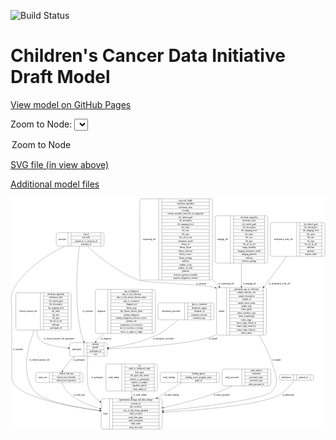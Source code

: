 <link rel='stylesheet' href="assets/style.css">
<link rel='stylesheet' href="https://unpkg.com/leaflet@1.5.1/dist/leaflet.css" integrity="sha512-xwE/Az9zrjBIphAcBb3F6JVqxf46+CDLwfLMHloNu6KEQCAWi6HcDUbeOfBIptF7tcCzusKFjFw2yuvEpDL9wQ==" crossorigin="">
<script type="text/javascript" src="https://code.jquery.com/jquery-3.2.1.min.js"></script>
<script type="text/javascript"  src="https://unpkg.com/leaflet@1.5.1/dist/leaflet.js"></script>
<script type="text/javascript" src="assets/actions.js"></script>

![Build Status](https://github.com/CBIIT/ccdi-model/actions/workflows/model-test-and-deploy.yml/badge.svg)

# Children's Cancer Data Initiative Draft Model

[View model on GitHub Pages](https://cbiit.github.io/ccdi-model/)



Zoom to Node: <select id="node_select">
  <option value="">Zoom to Node</option>
</select>
<div id="model"></div>

<p>
<a href="./model-desc/ccdi-model.svg">SVG file (in view above)</a>
<p>
<a href="./model-desc">Additional model files</a>
<div id='graph' style='display:off;'>
<svg width="2140pt" height="1574pt"
 viewBox="0.00 0.00 2140.34 1574.00" xmlns="http://www.w3.org/2000/svg" xmlns:xlink="http://www.w3.org/1999/xlink">
<g id="graph0" class="graph" transform="scale(1 1) rotate(0) translate(4 1570)">
<title>Perl</title>
<polygon fill="#ffffff" stroke="transparent" points="-4,4 -4,-1570 2136.3414,-1570 2136.3414,4 -4,4"/>
<!-- diagnosis -->
<g id="node1" class="node">
<title>diagnosis</title>
<path fill="none" stroke="#000000" d="M584.8414,-651C584.8414,-651 967.8414,-651 967.8414,-651 973.8414,-651 979.8414,-657 979.8414,-663 979.8414,-663 979.8414,-938 979.8414,-938 979.8414,-944 973.8414,-950 967.8414,-950 967.8414,-950 584.8414,-950 584.8414,-950 578.8414,-950 572.8414,-944 572.8414,-938 572.8414,-938 572.8414,-663 572.8414,-663 572.8414,-657 578.8414,-651 584.8414,-651"/>
<text text-anchor="middle" x="614.8414" y="-796.8" font-family="Times,serif" font-size="14.00" fill="#000000">diagnosis</text>
<polyline fill="none" stroke="#000000" points="656.8414,-651 656.8414,-950 "/>
<text text-anchor="middle" x="667.3414" y="-796.8" font-family="Times,serif" font-size="14.00" fill="#000000"> </text>
<polyline fill="none" stroke="#000000" points="677.8414,-651 677.8414,-950 "/>
<text text-anchor="middle" x="818.3414" y="-934.8" font-family="Times,serif" font-size="14.00" fill="#000000">age_at_diagnosis</text>
<polyline fill="none" stroke="#000000" points="677.8414,-927 958.8414,-927 "/>
<text text-anchor="middle" x="818.3414" y="-911.8" font-family="Times,serif" font-size="14.00" fill="#000000">days_to_last_followup</text>
<polyline fill="none" stroke="#000000" points="677.8414,-904 958.8414,-904 "/>
<text text-anchor="middle" x="818.3414" y="-888.8" font-family="Times,serif" font-size="14.00" fill="#000000">days_to_last_known_disease_status</text>
<polyline fill="none" stroke="#000000" points="677.8414,-881 958.8414,-881 "/>
<text text-anchor="middle" x="818.3414" y="-865.8" font-family="Times,serif" font-size="14.00" fill="#000000">days_to_recurrence</text>
<polyline fill="none" stroke="#000000" points="677.8414,-858 958.8414,-858 "/>
<text text-anchor="middle" x="818.3414" y="-842.8" font-family="Times,serif" font-size="14.00" fill="#000000">diagnosis_id</text>
<polyline fill="none" stroke="#000000" points="677.8414,-835 958.8414,-835 "/>
<text text-anchor="middle" x="818.3414" y="-819.8" font-family="Times,serif" font-size="14.00" fill="#000000">disease_type</text>
<polyline fill="none" stroke="#000000" points="677.8414,-812 958.8414,-812 "/>
<text text-anchor="middle" x="818.3414" y="-796.8" font-family="Times,serif" font-size="14.00" fill="#000000">last_known_disease_status</text>
<polyline fill="none" stroke="#000000" points="677.8414,-789 958.8414,-789 "/>
<text text-anchor="middle" x="818.3414" y="-773.8" font-family="Times,serif" font-size="14.00" fill="#000000">primary_diagnosis</text>
<polyline fill="none" stroke="#000000" points="677.8414,-766 958.8414,-766 "/>
<text text-anchor="middle" x="818.3414" y="-750.8" font-family="Times,serif" font-size="14.00" fill="#000000">primary_diagnosis_reference_source</text>
<polyline fill="none" stroke="#000000" points="677.8414,-743 958.8414,-743 "/>
<text text-anchor="middle" x="818.3414" y="-727.8" font-family="Times,serif" font-size="14.00" fill="#000000">primary_site</text>
<polyline fill="none" stroke="#000000" points="677.8414,-720 958.8414,-720 "/>
<text text-anchor="middle" x="818.3414" y="-704.8" font-family="Times,serif" font-size="14.00" fill="#000000">progression_or_recurrence</text>
<polyline fill="none" stroke="#000000" points="677.8414,-697 958.8414,-697 "/>
<text text-anchor="middle" x="818.3414" y="-681.8" font-family="Times,serif" font-size="14.00" fill="#000000">site_of_resection_or_biopsy</text>
<polyline fill="none" stroke="#000000" points="677.8414,-674 958.8414,-674 "/>
<text text-anchor="middle" x="818.3414" y="-658.8" font-family="Times,serif" font-size="14.00" fill="#000000">tissue_or_organ_of_origin</text>
<polyline fill="none" stroke="#000000" points="958.8414,-651 958.8414,-950 "/>
<text text-anchor="middle" x="969.3414" y="-796.8" font-family="Times,serif" font-size="14.00" fill="#000000"> </text>
</g>
<!-- participant -->
<g id="node12" class="node">
<title>participant</title>
<path fill="none" stroke="#000000" d="M409.8414,-495.5C409.8414,-495.5 640.8414,-495.5 640.8414,-495.5 646.8414,-495.5 652.8414,-501.5 652.8414,-507.5 652.8414,-507.5 652.8414,-575.5 652.8414,-575.5 652.8414,-581.5 646.8414,-587.5 640.8414,-587.5 640.8414,-587.5 409.8414,-587.5 409.8414,-587.5 403.8414,-587.5 397.8414,-581.5 397.8414,-575.5 397.8414,-575.5 397.8414,-507.5 397.8414,-507.5 397.8414,-501.5 403.8414,-495.5 409.8414,-495.5"/>
<text text-anchor="middle" x="445.8414" y="-537.8" font-family="Times,serif" font-size="14.00" fill="#000000">participant</text>
<polyline fill="none" stroke="#000000" points="493.8414,-495.5 493.8414,-587.5 "/>
<text text-anchor="middle" x="504.3414" y="-537.8" font-family="Times,serif" font-size="14.00" fill="#000000"> </text>
<polyline fill="none" stroke="#000000" points="514.8414,-495.5 514.8414,-587.5 "/>
<text text-anchor="middle" x="573.3414" y="-572.3" font-family="Times,serif" font-size="14.00" fill="#000000">ethnicity</text>
<polyline fill="none" stroke="#000000" points="514.8414,-564.5 631.8414,-564.5 "/>
<text text-anchor="middle" x="573.3414" y="-549.3" font-family="Times,serif" font-size="14.00" fill="#000000">gender</text>
<polyline fill="none" stroke="#000000" points="514.8414,-541.5 631.8414,-541.5 "/>
<text text-anchor="middle" x="573.3414" y="-526.3" font-family="Times,serif" font-size="14.00" fill="#000000">participant_id</text>
<polyline fill="none" stroke="#000000" points="514.8414,-518.5 631.8414,-518.5 "/>
<text text-anchor="middle" x="573.3414" y="-503.3" font-family="Times,serif" font-size="14.00" fill="#000000">race</text>
<polyline fill="none" stroke="#000000" points="631.8414,-495.5 631.8414,-587.5 "/>
<text text-anchor="middle" x="642.3414" y="-537.8" font-family="Times,serif" font-size="14.00" fill="#000000"> </text>
</g>
<!-- diagnosis&#45;&gt;participant -->
<g id="edge9" class="edge">
<title>diagnosis&#45;&gt;participant</title>
<path fill="none" stroke="#000000" d="M631.4242,-650.9639C612.1012,-631.025 593.4075,-611.7356 577.2357,-595.0484"/>
<polygon fill="#000000" stroke="#000000" points="579.4624,-592.3167 569.9897,-587.5714 574.4356,-597.1883 579.4624,-592.3167"/>
<text text-anchor="middle" x="644.8414" y="-609.8" font-family="Times,serif" font-size="14.00" fill="#000000">of_diagnosis</text>
</g>
<!-- therapeutic_procedure -->
<g id="node2" class="node">
<title>therapeutic_procedure</title>
<path fill="none" stroke="#000000" d="M1009.8414,-743C1009.8414,-743 1366.8414,-743 1366.8414,-743 1372.8414,-743 1378.8414,-749 1378.8414,-755 1378.8414,-755 1378.8414,-846 1378.8414,-846 1378.8414,-852 1372.8414,-858 1366.8414,-858 1366.8414,-858 1009.8414,-858 1009.8414,-858 1003.8414,-858 997.8414,-852 997.8414,-846 997.8414,-846 997.8414,-755 997.8414,-755 997.8414,-749 1003.8414,-743 1009.8414,-743"/>
<text text-anchor="middle" x="1088.3414" y="-796.8" font-family="Times,serif" font-size="14.00" fill="#000000">therapeutic_procedure</text>
<polyline fill="none" stroke="#000000" points="1178.8414,-743 1178.8414,-858 "/>
<text text-anchor="middle" x="1189.3414" y="-796.8" font-family="Times,serif" font-size="14.00" fill="#000000"> </text>
<polyline fill="none" stroke="#000000" points="1199.8414,-743 1199.8414,-858 "/>
<text text-anchor="middle" x="1278.8414" y="-842.8" font-family="Times,serif" font-size="14.00" fill="#000000">days_to_treatment</text>
<polyline fill="none" stroke="#000000" points="1199.8414,-835 1357.8414,-835 "/>
<text text-anchor="middle" x="1278.8414" y="-819.8" font-family="Times,serif" font-size="14.00" fill="#000000">therapeutic_agents</text>
<polyline fill="none" stroke="#000000" points="1199.8414,-812 1357.8414,-812 "/>
<text text-anchor="middle" x="1278.8414" y="-796.8" font-family="Times,serif" font-size="14.00" fill="#000000">treatment_id</text>
<polyline fill="none" stroke="#000000" points="1199.8414,-789 1357.8414,-789 "/>
<text text-anchor="middle" x="1278.8414" y="-773.8" font-family="Times,serif" font-size="14.00" fill="#000000">treatment_outcome</text>
<polyline fill="none" stroke="#000000" points="1199.8414,-766 1357.8414,-766 "/>
<text text-anchor="middle" x="1278.8414" y="-750.8" font-family="Times,serif" font-size="14.00" fill="#000000">treatment_type</text>
<polyline fill="none" stroke="#000000" points="1357.8414,-743 1357.8414,-858 "/>
<text text-anchor="middle" x="1368.3414" y="-796.8" font-family="Times,serif" font-size="14.00" fill="#000000"> </text>
</g>
<!-- therapeutic_procedure&#45;&gt;participant -->
<g id="edge13" class="edge">
<title>therapeutic_procedure&#45;&gt;participant</title>
<path fill="none" stroke="#000000" d="M1132.5089,-742.8892C1095.1718,-707.6817 1043.1718,-664.6344 989.3414,-639 886.0706,-589.8218 758.2007,-565.3048 662.8637,-553.1663"/>
<polygon fill="#000000" stroke="#000000" points="663.2222,-549.684 652.8668,-551.9236 662.3586,-556.6306 663.2222,-549.684"/>
<text text-anchor="middle" x="1035.3414" y="-609.8" font-family="Times,serif" font-size="14.00" fill="#000000">of_therapeutic_procedure</text>
</g>
<!-- study_arm -->
<g id="node3" class="node">
<title>study_arm</title>
<path fill="none" stroke="#000000" d="M179.8414,-317C179.8414,-317 476.8414,-317 476.8414,-317 482.8414,-317 488.8414,-323 488.8414,-329 488.8414,-329 488.8414,-374 488.8414,-374 488.8414,-380 482.8414,-386 476.8414,-386 476.8414,-386 179.8414,-386 179.8414,-386 173.8414,-386 167.8414,-380 167.8414,-374 167.8414,-374 167.8414,-329 167.8414,-329 167.8414,-323 173.8414,-317 179.8414,-317"/>
<text text-anchor="middle" x="213.8414" y="-347.8" font-family="Times,serif" font-size="14.00" fill="#000000">study_arm</text>
<polyline fill="none" stroke="#000000" points="259.8414,-317 259.8414,-386 "/>
<text text-anchor="middle" x="270.3414" y="-347.8" font-family="Times,serif" font-size="14.00" fill="#000000"> </text>
<polyline fill="none" stroke="#000000" points="280.8414,-317 280.8414,-386 "/>
<text text-anchor="middle" x="374.3414" y="-370.8" font-family="Times,serif" font-size="14.00" fill="#000000">clinical_trial_arm</text>
<polyline fill="none" stroke="#000000" points="280.8414,-363 467.8414,-363 "/>
<text text-anchor="middle" x="374.3414" y="-347.8" font-family="Times,serif" font-size="14.00" fill="#000000">clinical_trial_identifier</text>
<polyline fill="none" stroke="#000000" points="280.8414,-340 467.8414,-340 "/>
<text text-anchor="middle" x="374.3414" y="-324.8" font-family="Times,serif" font-size="14.00" fill="#000000">clinical_trial_repository</text>
<polyline fill="none" stroke="#000000" points="467.8414,-317 467.8414,-386 "/>
<text text-anchor="middle" x="478.3414" y="-347.8" font-family="Times,serif" font-size="14.00" fill="#000000"> </text>
</g>
<!-- study -->
<g id="node8" class="node">
<title>study</title>
<path fill="none" stroke="#000000" d="M624.3414,-.5C624.3414,-.5 1014.3414,-.5 1014.3414,-.5 1020.3414,-.5 1026.3414,-6.5 1026.3414,-12.5 1026.3414,-12.5 1026.3414,-195.5 1026.3414,-195.5 1026.3414,-201.5 1020.3414,-207.5 1014.3414,-207.5 1014.3414,-207.5 624.3414,-207.5 624.3414,-207.5 618.3414,-207.5 612.3414,-201.5 612.3414,-195.5 612.3414,-195.5 612.3414,-12.5 612.3414,-12.5 612.3414,-6.5 618.3414,-.5 624.3414,-.5"/>
<text text-anchor="middle" x="640.3414" y="-100.3" font-family="Times,serif" font-size="14.00" fill="#000000">study</text>
<polyline fill="none" stroke="#000000" points="668.3414,-.5 668.3414,-207.5 "/>
<text text-anchor="middle" x="678.8414" y="-100.3" font-family="Times,serif" font-size="14.00" fill="#000000"> </text>
<polyline fill="none" stroke="#000000" points="689.3414,-.5 689.3414,-207.5 "/>
<text text-anchor="middle" x="847.3414" y="-192.3" font-family="Times,serif" font-size="14.00" fill="#000000">experimental_strategy_and_data_subtype</text>
<polyline fill="none" stroke="#000000" points="689.3414,-184.5 1005.3414,-184.5 "/>
<text text-anchor="middle" x="847.3414" y="-169.3" font-family="Times,serif" font-size="14.00" fill="#000000">external_url</text>
<polyline fill="none" stroke="#000000" points="689.3414,-161.5 1005.3414,-161.5 "/>
<text text-anchor="middle" x="847.3414" y="-146.3" font-family="Times,serif" font-size="14.00" fill="#000000">phs_accession</text>
<polyline fill="none" stroke="#000000" points="689.3414,-138.5 1005.3414,-138.5 "/>
<text text-anchor="middle" x="847.3414" y="-123.3" font-family="Times,serif" font-size="14.00" fill="#000000">size_of_data_being_uploaded</text>
<polyline fill="none" stroke="#000000" points="689.3414,-115.5 1005.3414,-115.5 "/>
<text text-anchor="middle" x="847.3414" y="-100.3" font-family="Times,serif" font-size="14.00" fill="#000000">study_acronym</text>
<polyline fill="none" stroke="#000000" points="689.3414,-92.5 1005.3414,-92.5 "/>
<text text-anchor="middle" x="847.3414" y="-77.3" font-family="Times,serif" font-size="14.00" fill="#000000">study_data_types</text>
<polyline fill="none" stroke="#000000" points="689.3414,-69.5 1005.3414,-69.5 "/>
<text text-anchor="middle" x="847.3414" y="-54.3" font-family="Times,serif" font-size="14.00" fill="#000000">study_description</text>
<polyline fill="none" stroke="#000000" points="689.3414,-46.5 1005.3414,-46.5 "/>
<text text-anchor="middle" x="847.3414" y="-31.3" font-family="Times,serif" font-size="14.00" fill="#000000">study_name</text>
<polyline fill="none" stroke="#000000" points="689.3414,-23.5 1005.3414,-23.5 "/>
<text text-anchor="middle" x="847.3414" y="-8.3" font-family="Times,serif" font-size="14.00" fill="#000000">study_short_title</text>
<polyline fill="none" stroke="#000000" points="1005.3414,-.5 1005.3414,-207.5 "/>
<text text-anchor="middle" x="1015.8414" y="-100.3" font-family="Times,serif" font-size="14.00" fill="#000000"> </text>
</g>
<!-- study_arm&#45;&gt;study -->
<g id="edge8" class="edge">
<title>study_arm&#45;&gt;study</title>
<path fill="none" stroke="#000000" d="M343.9143,-316.7956C358.3297,-288.4515 382.3583,-249.3836 414.3414,-226 469.3167,-185.8062 537.6109,-158.7233 602.3594,-140.5268"/>
<polygon fill="#000000" stroke="#000000" points="603.586,-143.8196 612.3006,-137.7942 601.7306,-137.0699 603.586,-143.8196"/>
<text text-anchor="middle" x="462.8414" y="-229.8" font-family="Times,serif" font-size="14.00" fill="#000000">of_study_arm</text>
</g>
<!-- sample -->
<g id="node4" class="node">
<title>sample</title>
<path fill="none" stroke="#000000" d="M1408.3414,-639.5C1408.3414,-639.5 1722.3414,-639.5 1722.3414,-639.5 1728.3414,-639.5 1734.3414,-645.5 1734.3414,-651.5 1734.3414,-651.5 1734.3414,-949.5 1734.3414,-949.5 1734.3414,-955.5 1728.3414,-961.5 1722.3414,-961.5 1722.3414,-961.5 1408.3414,-961.5 1408.3414,-961.5 1402.3414,-961.5 1396.3414,-955.5 1396.3414,-949.5 1396.3414,-949.5 1396.3414,-651.5 1396.3414,-651.5 1396.3414,-645.5 1402.3414,-639.5 1408.3414,-639.5"/>
<text text-anchor="middle" x="1430.3414" y="-796.8" font-family="Times,serif" font-size="14.00" fill="#000000">sample</text>
<polyline fill="none" stroke="#000000" points="1464.3414,-639.5 1464.3414,-961.5 "/>
<text text-anchor="middle" x="1474.8414" y="-796.8" font-family="Times,serif" font-size="14.00" fill="#000000"> </text>
<polyline fill="none" stroke="#000000" points="1485.3414,-639.5 1485.3414,-961.5 "/>
<text text-anchor="middle" x="1599.3414" y="-946.3" font-family="Times,serif" font-size="14.00" fill="#000000">participant_age_at_collection</text>
<polyline fill="none" stroke="#000000" points="1485.3414,-938.5 1713.3414,-938.5 "/>
<text text-anchor="middle" x="1599.3414" y="-923.3" font-family="Times,serif" font-size="14.00" fill="#000000">sample_anatomic_site</text>
<polyline fill="none" stroke="#000000" points="1485.3414,-915.5 1713.3414,-915.5 "/>
<text text-anchor="middle" x="1599.3414" y="-900.3" font-family="Times,serif" font-size="14.00" fill="#000000">sample_description</text>
<polyline fill="none" stroke="#000000" points="1485.3414,-892.5 1713.3414,-892.5 "/>
<text text-anchor="middle" x="1599.3414" y="-877.3" font-family="Times,serif" font-size="14.00" fill="#000000">sample_id</text>
<polyline fill="none" stroke="#000000" points="1485.3414,-869.5 1713.3414,-869.5 "/>
<text text-anchor="middle" x="1599.3414" y="-854.3" font-family="Times,serif" font-size="14.00" fill="#000000">sample_tumor_status</text>
<polyline fill="none" stroke="#000000" points="1485.3414,-846.5 1713.3414,-846.5 "/>
<text text-anchor="middle" x="1599.3414" y="-831.3" font-family="Times,serif" font-size="14.00" fill="#000000">sample_type</text>
<polyline fill="none" stroke="#000000" points="1485.3414,-823.5 1713.3414,-823.5 "/>
<text text-anchor="middle" x="1599.3414" y="-808.3" font-family="Times,serif" font-size="14.00" fill="#000000">tumor_grade</text>
<polyline fill="none" stroke="#000000" points="1485.3414,-800.5 1713.3414,-800.5 "/>
<text text-anchor="middle" x="1599.3414" y="-785.3" font-family="Times,serif" font-size="14.00" fill="#000000">tumor_incidence_type</text>
<polyline fill="none" stroke="#000000" points="1485.3414,-777.5 1713.3414,-777.5 "/>
<text text-anchor="middle" x="1599.3414" y="-762.3" font-family="Times,serif" font-size="14.00" fill="#000000">tumor_morphology</text>
<polyline fill="none" stroke="#000000" points="1485.3414,-754.5 1713.3414,-754.5 "/>
<text text-anchor="middle" x="1599.3414" y="-739.3" font-family="Times,serif" font-size="14.00" fill="#000000">tumor_stage</text>
<polyline fill="none" stroke="#000000" points="1485.3414,-731.5 1713.3414,-731.5 "/>
<text text-anchor="middle" x="1599.3414" y="-716.3" font-family="Times,serif" font-size="14.00" fill="#000000">tumor_stage_clinical_m</text>
<polyline fill="none" stroke="#000000" points="1485.3414,-708.5 1713.3414,-708.5 "/>
<text text-anchor="middle" x="1599.3414" y="-693.3" font-family="Times,serif" font-size="14.00" fill="#000000">tumor_stage_clinical_n</text>
<polyline fill="none" stroke="#000000" points="1485.3414,-685.5 1713.3414,-685.5 "/>
<text text-anchor="middle" x="1599.3414" y="-670.3" font-family="Times,serif" font-size="14.00" fill="#000000">tumor_stage_clinical_t</text>
<polyline fill="none" stroke="#000000" points="1485.3414,-662.5 1713.3414,-662.5 "/>
<text text-anchor="middle" x="1599.3414" y="-647.3" font-family="Times,serif" font-size="14.00" fill="#000000">tumor_status</text>
<polyline fill="none" stroke="#000000" points="1713.3414,-639.5 1713.3414,-961.5 "/>
<text text-anchor="middle" x="1723.8414" y="-796.8" font-family="Times,serif" font-size="14.00" fill="#000000"> </text>
</g>
<!-- sample&#45;&gt;study -->
<g id="edge18" class="edge">
<title>sample&#45;&gt;study</title>
<path fill="none" stroke="#000000" d="M1684.3007,-639.1621C1720.6152,-580.6946 1755.8241,-512.199 1774.3414,-444 1795.8861,-364.6507 1827.6209,-321.6242 1774.3414,-259 1727.0419,-203.4047 1303.6653,-151.8452 1036.7419,-124.4734"/>
<polygon fill="#000000" stroke="#000000" points="1036.8279,-120.9641 1026.5239,-123.4296 1036.1164,-127.9278 1036.8279,-120.9641"/>
<text text-anchor="middle" x="1803.8414" y="-465.8" font-family="Times,serif" font-size="14.00" fill="#000000">of_sample</text>
</g>
<!-- sample&#45;&gt;participant -->
<g id="edge17" class="edge">
<title>sample&#45;&gt;participant</title>
<path fill="none" stroke="#000000" d="M1396.2297,-642.8303C1393.6133,-641.5023 1390.9834,-640.2242 1388.3414,-639 1262.7412,-580.8002 873.3391,-555.9292 663.1787,-546.5177"/>
<polygon fill="#000000" stroke="#000000" points="663.1443,-543.0129 652.9994,-546.0677 662.835,-550.006 663.1443,-543.0129"/>
<text text-anchor="middle" x="1372.8414" y="-609.8" font-family="Times,serif" font-size="14.00" fill="#000000">of_sample</text>
</g>
<!-- methylation_array_file -->
<g id="node5" class="node">
<title>methylation_array_file</title>
<path fill="none" stroke="#000000" d="M1774.3414,-1174.5C1774.3414,-1174.5 2120.3414,-1174.5 2120.3414,-1174.5 2126.3414,-1174.5 2132.3414,-1180.5 2132.3414,-1186.5 2132.3414,-1186.5 2132.3414,-1392.5 2132.3414,-1392.5 2132.3414,-1398.5 2126.3414,-1404.5 2120.3414,-1404.5 2120.3414,-1404.5 1774.3414,-1404.5 1774.3414,-1404.5 1768.3414,-1404.5 1762.3414,-1398.5 1762.3414,-1392.5 1762.3414,-1392.5 1762.3414,-1186.5 1762.3414,-1186.5 1762.3414,-1180.5 1768.3414,-1174.5 1774.3414,-1174.5"/>
<text text-anchor="middle" x="1851.3414" y="-1285.8" font-family="Times,serif" font-size="14.00" fill="#000000">methylation_array_file</text>
<polyline fill="none" stroke="#000000" points="1940.3414,-1174.5 1940.3414,-1404.5 "/>
<text text-anchor="middle" x="1950.8414" y="-1285.8" font-family="Times,serif" font-size="14.00" fill="#000000"> </text>
<polyline fill="none" stroke="#000000" points="1961.3414,-1174.5 1961.3414,-1404.5 "/>
<text text-anchor="middle" x="2036.3414" y="-1389.3" font-family="Times,serif" font-size="14.00" fill="#000000">dcf_indexd_guid</text>
<polyline fill="none" stroke="#000000" points="1961.3414,-1381.5 2111.3414,-1381.5 "/>
<text text-anchor="middle" x="2036.3414" y="-1366.3" font-family="Times,serif" font-size="14.00" fill="#000000">file_description</text>
<polyline fill="none" stroke="#000000" points="1961.3414,-1358.5 2111.3414,-1358.5 "/>
<text text-anchor="middle" x="2036.3414" y="-1343.3" font-family="Times,serif" font-size="14.00" fill="#000000">file_mapping_level</text>
<polyline fill="none" stroke="#000000" points="1961.3414,-1335.5 2111.3414,-1335.5 "/>
<text text-anchor="middle" x="2036.3414" y="-1320.3" font-family="Times,serif" font-size="14.00" fill="#000000">file_name</text>
<polyline fill="none" stroke="#000000" points="1961.3414,-1312.5 2111.3414,-1312.5 "/>
<text text-anchor="middle" x="2036.3414" y="-1297.3" font-family="Times,serif" font-size="14.00" fill="#000000">file_size</text>
<polyline fill="none" stroke="#000000" points="1961.3414,-1289.5 2111.3414,-1289.5 "/>
<text text-anchor="middle" x="2036.3414" y="-1274.3" font-family="Times,serif" font-size="14.00" fill="#000000">file_type</text>
<polyline fill="none" stroke="#000000" points="1961.3414,-1266.5 2111.3414,-1266.5 "/>
<text text-anchor="middle" x="2036.3414" y="-1251.3" font-family="Times,serif" font-size="14.00" fill="#000000">file_url_in_cds</text>
<polyline fill="none" stroke="#000000" points="1961.3414,-1243.5 2111.3414,-1243.5 "/>
<text text-anchor="middle" x="2036.3414" y="-1228.3" font-family="Times,serif" font-size="14.00" fill="#000000">md5sum</text>
<polyline fill="none" stroke="#000000" points="1961.3414,-1220.5 2111.3414,-1220.5 "/>
<text text-anchor="middle" x="2036.3414" y="-1205.3" font-family="Times,serif" font-size="14.00" fill="#000000">platform</text>
<polyline fill="none" stroke="#000000" points="1961.3414,-1197.5 2111.3414,-1197.5 "/>
<text text-anchor="middle" x="2036.3414" y="-1182.3" font-family="Times,serif" font-size="14.00" fill="#000000">reporter_label</text>
<polyline fill="none" stroke="#000000" points="2111.3414,-1174.5 2111.3414,-1404.5 "/>
<text text-anchor="middle" x="2121.8414" y="-1285.8" font-family="Times,serif" font-size="14.00" fill="#000000"> </text>
</g>
<!-- methylation_array_file&#45;&gt;sample -->
<g id="edge16" class="edge">
<title>methylation_array_file&#45;&gt;sample</title>
<path fill="none" stroke="#000000" d="M1870.8673,-1174.4034C1836.2445,-1123.9271 1794.0261,-1064.5584 1753.3414,-1013 1742.0776,-998.7258 1730.1532,-984.1498 1717.993,-969.6558"/>
<polygon fill="#000000" stroke="#000000" points="1720.3365,-967.0054 1711.2157,-961.6144 1714.984,-971.5165 1720.3365,-967.0054"/>
<text text-anchor="middle" x="1824.8414" y="-983.8" font-family="Times,serif" font-size="14.00" fill="#000000">of_methylation_array_file</text>
</g>
<!-- imaging_file -->
<g id="node6" class="node">
<title>imaging_file</title>
<path fill="none" stroke="#000000" d="M1398.3414,-1128.5C1398.3414,-1128.5 1732.3414,-1128.5 1732.3414,-1128.5 1738.3414,-1128.5 1744.3414,-1134.5 1744.3414,-1140.5 1744.3414,-1140.5 1744.3414,-1438.5 1744.3414,-1438.5 1744.3414,-1444.5 1738.3414,-1450.5 1732.3414,-1450.5 1732.3414,-1450.5 1398.3414,-1450.5 1398.3414,-1450.5 1392.3414,-1450.5 1386.3414,-1444.5 1386.3414,-1438.5 1386.3414,-1438.5 1386.3414,-1140.5 1386.3414,-1140.5 1386.3414,-1134.5 1392.3414,-1128.5 1398.3414,-1128.5"/>
<text text-anchor="middle" x="1438.3414" y="-1285.8" font-family="Times,serif" font-size="14.00" fill="#000000">imaging_file</text>
<polyline fill="none" stroke="#000000" points="1490.3414,-1128.5 1490.3414,-1450.5 "/>
<text text-anchor="middle" x="1500.8414" y="-1285.8" font-family="Times,serif" font-size="14.00" fill="#000000"> </text>
<polyline fill="none" stroke="#000000" points="1511.3414,-1128.5 1511.3414,-1450.5 "/>
<text text-anchor="middle" x="1617.3414" y="-1435.3" font-family="Times,serif" font-size="14.00" fill="#000000">checksum_algorithm</text>
<polyline fill="none" stroke="#000000" points="1511.3414,-1427.5 1723.3414,-1427.5 "/>
<text text-anchor="middle" x="1617.3414" y="-1412.3" font-family="Times,serif" font-size="14.00" fill="#000000">checksum_value</text>
<polyline fill="none" stroke="#000000" points="1511.3414,-1404.5 1723.3414,-1404.5 "/>
<text text-anchor="middle" x="1617.3414" y="-1389.3" font-family="Times,serif" font-size="14.00" fill="#000000">dcf_indexd_guid</text>
<polyline fill="none" stroke="#000000" points="1511.3414,-1381.5 1723.3414,-1381.5 "/>
<text text-anchor="middle" x="1617.3414" y="-1366.3" font-family="Times,serif" font-size="14.00" fill="#000000">file_description</text>
<polyline fill="none" stroke="#000000" points="1511.3414,-1358.5 1723.3414,-1358.5 "/>
<text text-anchor="middle" x="1617.3414" y="-1343.3" font-family="Times,serif" font-size="14.00" fill="#000000">file_mapping_level</text>
<polyline fill="none" stroke="#000000" points="1511.3414,-1335.5 1723.3414,-1335.5 "/>
<text text-anchor="middle" x="1617.3414" y="-1320.3" font-family="Times,serif" font-size="14.00" fill="#000000">file_name</text>
<polyline fill="none" stroke="#000000" points="1511.3414,-1312.5 1723.3414,-1312.5 "/>
<text text-anchor="middle" x="1617.3414" y="-1297.3" font-family="Times,serif" font-size="14.00" fill="#000000">file_size</text>
<polyline fill="none" stroke="#000000" points="1511.3414,-1289.5 1723.3414,-1289.5 "/>
<text text-anchor="middle" x="1617.3414" y="-1274.3" font-family="Times,serif" font-size="14.00" fill="#000000">file_type</text>
<polyline fill="none" stroke="#000000" points="1511.3414,-1266.5 1723.3414,-1266.5 "/>
<text text-anchor="middle" x="1617.3414" y="-1251.3" font-family="Times,serif" font-size="14.00" fill="#000000">file_url_in_cds</text>
<polyline fill="none" stroke="#000000" points="1511.3414,-1243.5 1723.3414,-1243.5 "/>
<text text-anchor="middle" x="1617.3414" y="-1228.3" font-family="Times,serif" font-size="14.00" fill="#000000">image_modality</text>
<polyline fill="none" stroke="#000000" points="1511.3414,-1220.5 1723.3414,-1220.5 "/>
<text text-anchor="middle" x="1617.3414" y="-1205.3" font-family="Times,serif" font-size="14.00" fill="#000000">imaging_instrument_model</text>
<polyline fill="none" stroke="#000000" points="1511.3414,-1197.5 1723.3414,-1197.5 "/>
<text text-anchor="middle" x="1617.3414" y="-1182.3" font-family="Times,serif" font-size="14.00" fill="#000000">imaging_platform</text>
<polyline fill="none" stroke="#000000" points="1511.3414,-1174.5 1723.3414,-1174.5 "/>
<text text-anchor="middle" x="1617.3414" y="-1159.3" font-family="Times,serif" font-size="14.00" fill="#000000">md5sum</text>
<polyline fill="none" stroke="#000000" points="1511.3414,-1151.5 1723.3414,-1151.5 "/>
<text text-anchor="middle" x="1617.3414" y="-1136.3" font-family="Times,serif" font-size="14.00" fill="#000000">software_package</text>
<polyline fill="none" stroke="#000000" points="1723.3414,-1128.5 1723.3414,-1450.5 "/>
<text text-anchor="middle" x="1733.8414" y="-1285.8" font-family="Times,serif" font-size="14.00" fill="#000000"> </text>
</g>
<!-- imaging_file&#45;&gt;sample -->
<g id="edge1" class="edge">
<title>imaging_file&#45;&gt;sample</title>
<path fill="none" stroke="#000000" d="M1565.3414,-1128.3669C1565.3414,-1078.1459 1565.3414,-1022.594 1565.3414,-971.7088"/>
<polygon fill="#000000" stroke="#000000" points="1568.8415,-971.5969 1565.3414,-961.597 1561.8415,-971.597 1568.8415,-971.5969"/>
<text text-anchor="middle" x="1619.8414" y="-983.8" font-family="Times,serif" font-size="14.00" fill="#000000">of_imaging_file</text>
</g>
<!-- study_admin -->
<g id="node7" class="node">
<title>study_admin</title>
<path fill="none" stroke="#000000" d="M656.3414,-259.5C656.3414,-259.5 982.3414,-259.5 982.3414,-259.5 988.3414,-259.5 994.3414,-265.5 994.3414,-271.5 994.3414,-271.5 994.3414,-431.5 994.3414,-431.5 994.3414,-437.5 988.3414,-443.5 982.3414,-443.5 982.3414,-443.5 656.3414,-443.5 656.3414,-443.5 650.3414,-443.5 644.3414,-437.5 644.3414,-431.5 644.3414,-431.5 644.3414,-271.5 644.3414,-271.5 644.3414,-265.5 650.3414,-259.5 656.3414,-259.5"/>
<text text-anchor="middle" x="698.3414" y="-347.8" font-family="Times,serif" font-size="14.00" fill="#000000">study_admin</text>
<polyline fill="none" stroke="#000000" points="752.3414,-259.5 752.3414,-443.5 "/>
<text text-anchor="middle" x="762.8414" y="-347.8" font-family="Times,serif" font-size="14.00" fill="#000000"> </text>
<polyline fill="none" stroke="#000000" points="773.3414,-259.5 773.3414,-443.5 "/>
<text text-anchor="middle" x="873.3414" y="-428.3" font-family="Times,serif" font-size="14.00" fill="#000000">acl</text>
<polyline fill="none" stroke="#000000" points="773.3414,-420.5 973.3414,-420.5 "/>
<text text-anchor="middle" x="873.3414" y="-405.3" font-family="Times,serif" font-size="14.00" fill="#000000">adult_or_childhood_study</text>
<polyline fill="none" stroke="#000000" points="773.3414,-397.5 973.3414,-397.5 "/>
<text text-anchor="middle" x="873.3414" y="-382.3" font-family="Times,serif" font-size="14.00" fill="#000000">data_types</text>
<polyline fill="none" stroke="#000000" points="773.3414,-374.5 973.3414,-374.5 "/>
<text text-anchor="middle" x="873.3414" y="-359.3" font-family="Times,serif" font-size="14.00" fill="#000000">file_types_and_format</text>
<polyline fill="none" stroke="#000000" points="773.3414,-351.5 973.3414,-351.5 "/>
<text text-anchor="middle" x="873.3414" y="-336.3" font-family="Times,serif" font-size="14.00" fill="#000000">number_of_participants</text>
<polyline fill="none" stroke="#000000" points="773.3414,-328.5 973.3414,-328.5 "/>
<text text-anchor="middle" x="873.3414" y="-313.3" font-family="Times,serif" font-size="14.00" fill="#000000">number_of_samples</text>
<polyline fill="none" stroke="#000000" points="773.3414,-305.5 973.3414,-305.5 "/>
<text text-anchor="middle" x="873.3414" y="-290.3" font-family="Times,serif" font-size="14.00" fill="#000000">organism_species</text>
<polyline fill="none" stroke="#000000" points="773.3414,-282.5 973.3414,-282.5 "/>
<text text-anchor="middle" x="873.3414" y="-267.3" font-family="Times,serif" font-size="14.00" fill="#000000">study_admin_id</text>
<polyline fill="none" stroke="#000000" points="973.3414,-259.5 973.3414,-443.5 "/>
<text text-anchor="middle" x="983.8414" y="-347.8" font-family="Times,serif" font-size="14.00" fill="#000000"> </text>
</g>
<!-- study_admin&#45;&gt;study -->
<g id="edge14" class="edge">
<title>study_admin&#45;&gt;study</title>
<path fill="none" stroke="#000000" d="M819.3414,-259.3401C819.3414,-245.8477 819.3414,-231.8183 819.3414,-217.9539"/>
<polygon fill="#000000" stroke="#000000" points="822.8415,-217.8977 819.3414,-207.8977 815.8415,-217.8977 822.8415,-217.8977"/>
<text text-anchor="middle" x="875.8414" y="-229.8" font-family="Times,serif" font-size="14.00" fill="#000000">of_study_admin</text>
</g>
<!-- study_funding -->
<g id="node9" class="node">
<title>study_funding</title>
<path fill="none" stroke="#000000" d="M1024.8414,-317C1024.8414,-317 1403.8414,-317 1403.8414,-317 1409.8414,-317 1415.8414,-323 1415.8414,-329 1415.8414,-329 1415.8414,-374 1415.8414,-374 1415.8414,-380 1409.8414,-386 1403.8414,-386 1403.8414,-386 1024.8414,-386 1024.8414,-386 1018.8414,-386 1012.8414,-380 1012.8414,-374 1012.8414,-374 1012.8414,-329 1012.8414,-329 1012.8414,-323 1018.8414,-317 1024.8414,-317"/>
<text text-anchor="middle" x="1072.3414" y="-347.8" font-family="Times,serif" font-size="14.00" fill="#000000">study_funding</text>
<polyline fill="none" stroke="#000000" points="1131.8414,-317 1131.8414,-386 "/>
<text text-anchor="middle" x="1142.3414" y="-347.8" font-family="Times,serif" font-size="14.00" fill="#000000"> </text>
<polyline fill="none" stroke="#000000" points="1152.8414,-317 1152.8414,-386 "/>
<text text-anchor="middle" x="1273.8414" y="-370.8" font-family="Times,serif" font-size="14.00" fill="#000000">funding_agency</text>
<polyline fill="none" stroke="#000000" points="1152.8414,-363 1394.8414,-363 "/>
<text text-anchor="middle" x="1273.8414" y="-347.8" font-family="Times,serif" font-size="14.00" fill="#000000">funding_source_program_name</text>
<polyline fill="none" stroke="#000000" points="1152.8414,-340 1394.8414,-340 "/>
<text text-anchor="middle" x="1273.8414" y="-324.8" font-family="Times,serif" font-size="14.00" fill="#000000">grant_id</text>
<polyline fill="none" stroke="#000000" points="1394.8414,-317 1394.8414,-386 "/>
<text text-anchor="middle" x="1405.3414" y="-347.8" font-family="Times,serif" font-size="14.00" fill="#000000"> </text>
</g>
<!-- study_funding&#45;&gt;study -->
<g id="edge4" class="edge">
<title>study_funding&#45;&gt;study</title>
<path fill="none" stroke="#000000" d="M1159.0024,-316.8256C1115.7962,-289.7534 1053.2804,-250.582 993.6289,-213.2055"/>
<polygon fill="#000000" stroke="#000000" points="995.1837,-210.0494 984.8513,-207.7056 991.4669,-215.9812 995.1837,-210.0494"/>
<text text-anchor="middle" x="1090.3414" y="-229.8" font-family="Times,serif" font-size="14.00" fill="#000000">of_study_funding</text>
</g>
<!-- study_personnel -->
<g id="node10" class="node">
<title>study_personnel</title>
<path fill="none" stroke="#000000" d="M1445.8414,-294C1445.8414,-294 1752.8414,-294 1752.8414,-294 1758.8414,-294 1764.8414,-300 1764.8414,-306 1764.8414,-306 1764.8414,-397 1764.8414,-397 1764.8414,-403 1758.8414,-409 1752.8414,-409 1752.8414,-409 1445.8414,-409 1445.8414,-409 1439.8414,-409 1433.8414,-403 1433.8414,-397 1433.8414,-397 1433.8414,-306 1433.8414,-306 1433.8414,-300 1439.8414,-294 1445.8414,-294"/>
<text text-anchor="middle" x="1500.8414" y="-347.8" font-family="Times,serif" font-size="14.00" fill="#000000">study_personnel</text>
<polyline fill="none" stroke="#000000" points="1567.8414,-294 1567.8414,-409 "/>
<text text-anchor="middle" x="1578.3414" y="-347.8" font-family="Times,serif" font-size="14.00" fill="#000000"> </text>
<polyline fill="none" stroke="#000000" points="1588.8414,-294 1588.8414,-409 "/>
<text text-anchor="middle" x="1666.3414" y="-393.8" font-family="Times,serif" font-size="14.00" fill="#000000">email_address</text>
<polyline fill="none" stroke="#000000" points="1588.8414,-386 1743.8414,-386 "/>
<text text-anchor="middle" x="1666.3414" y="-370.8" font-family="Times,serif" font-size="14.00" fill="#000000">institution</text>
<polyline fill="none" stroke="#000000" points="1588.8414,-363 1743.8414,-363 "/>
<text text-anchor="middle" x="1666.3414" y="-347.8" font-family="Times,serif" font-size="14.00" fill="#000000">personnel_name</text>
<polyline fill="none" stroke="#000000" points="1588.8414,-340 1743.8414,-340 "/>
<text text-anchor="middle" x="1666.3414" y="-324.8" font-family="Times,serif" font-size="14.00" fill="#000000">personnel_type</text>
<polyline fill="none" stroke="#000000" points="1588.8414,-317 1743.8414,-317 "/>
<text text-anchor="middle" x="1666.3414" y="-301.8" font-family="Times,serif" font-size="14.00" fill="#000000">study_personnel_id</text>
<polyline fill="none" stroke="#000000" points="1743.8414,-294 1743.8414,-409 "/>
<text text-anchor="middle" x="1754.3414" y="-347.8" font-family="Times,serif" font-size="14.00" fill="#000000"> </text>
</g>
<!-- study_personnel&#45;&gt;study -->
<g id="edge19" class="edge">
<title>study_personnel&#45;&gt;study</title>
<path fill="none" stroke="#000000" d="M1500.9689,-293.9884C1476.7624,-281.3066 1450.5443,-268.7611 1425.3414,-259 1299.7583,-210.3616 1153.6367,-172.4729 1036.3461,-146.3329"/>
<polygon fill="#000000" stroke="#000000" points="1037.044,-142.9028 1026.5236,-144.1563 1035.5295,-149.737 1037.044,-142.9028"/>
<text text-anchor="middle" x="1430.8414" y="-229.8" font-family="Times,serif" font-size="14.00" fill="#000000">of_study_personnel</text>
</g>
<!-- synonym -->
<g id="node11" class="node">
<title>synonym</title>
<path fill="none" stroke="#000000" d="M318.8414,-1243.5C318.8414,-1243.5 619.8414,-1243.5 619.8414,-1243.5 625.8414,-1243.5 631.8414,-1249.5 631.8414,-1255.5 631.8414,-1255.5 631.8414,-1323.5 631.8414,-1323.5 631.8414,-1329.5 625.8414,-1335.5 619.8414,-1335.5 619.8414,-1335.5 318.8414,-1335.5 318.8414,-1335.5 312.8414,-1335.5 306.8414,-1329.5 306.8414,-1323.5 306.8414,-1323.5 306.8414,-1255.5 306.8414,-1255.5 306.8414,-1249.5 312.8414,-1243.5 318.8414,-1243.5"/>
<text text-anchor="middle" x="346.8414" y="-1285.8" font-family="Times,serif" font-size="14.00" fill="#000000">synonym</text>
<polyline fill="none" stroke="#000000" points="386.8414,-1243.5 386.8414,-1335.5 "/>
<text text-anchor="middle" x="397.3414" y="-1285.8" font-family="Times,serif" font-size="14.00" fill="#000000"> </text>
<polyline fill="none" stroke="#000000" points="407.8414,-1243.5 407.8414,-1335.5 "/>
<text text-anchor="middle" x="509.3414" y="-1320.3" font-family="Times,serif" font-size="14.00" fill="#000000">cds_id</text>
<polyline fill="none" stroke="#000000" points="407.8414,-1312.5 610.8414,-1312.5 "/>
<text text-anchor="middle" x="509.3414" y="-1297.3" font-family="Times,serif" font-size="14.00" fill="#000000">cds_node</text>
<polyline fill="none" stroke="#000000" points="407.8414,-1289.5 610.8414,-1289.5 "/>
<text text-anchor="middle" x="509.3414" y="-1274.3" font-family="Times,serif" font-size="14.00" fill="#000000">repository_of_synonym_id</text>
<polyline fill="none" stroke="#000000" points="407.8414,-1266.5 610.8414,-1266.5 "/>
<text text-anchor="middle" x="509.3414" y="-1251.3" font-family="Times,serif" font-size="14.00" fill="#000000">synonym_id</text>
<polyline fill="none" stroke="#000000" points="610.8414,-1243.5 610.8414,-1335.5 "/>
<text text-anchor="middle" x="621.3414" y="-1285.8" font-family="Times,serif" font-size="14.00" fill="#000000"> </text>
</g>
<!-- synonym&#45;&gt;sample -->
<g id="edge11" class="edge">
<title>synonym&#45;&gt;sample</title>
<path fill="none" stroke="#000000" d="M517.4878,-1243.3367C587.7601,-1179.1199 725.4551,-1064.8868 866.3414,-1013 918.7304,-993.7057 1300.9533,-986.3093 1386.7601,-961.6326"/>
<polygon fill="#000000" stroke="#000000" points="1388.0088,-964.9037 1396.2823,-958.2856 1385.6875,-958.2998 1388.0088,-964.9037"/>
<text text-anchor="middle" x="1291.8414" y="-983.8" font-family="Times,serif" font-size="14.00" fill="#000000">of_synonym</text>
</g>
<!-- synonym&#45;&gt;study -->
<g id="edge12" class="edge">
<title>synonym&#45;&gt;study</title>
<path fill="none" stroke="#000000" d="M363.7993,-1243.3752C258.4747,-1191.3231 101.4047,-1096.0729 23.3414,-962 -13.0241,-899.5427 4.3414,-872.7728 4.3414,-800.5 4.3414,-800.5 4.3414,-800.5 4.3414,-351.5 4.3414,-226.3409 360.6953,-158.4853 602.1292,-126.8752"/>
<polygon fill="#000000" stroke="#000000" points="602.6349,-130.339 612.1015,-125.5815 601.7343,-123.3971 602.6349,-130.339"/>
<text text-anchor="middle" x="46.8414" y="-537.8" font-family="Times,serif" font-size="14.00" fill="#000000">of_synonym</text>
</g>
<!-- synonym&#45;&gt;participant -->
<g id="edge10" class="edge">
<title>synonym&#45;&gt;participant</title>
<path fill="none" stroke="#000000" d="M463.2438,-1243.3242C450.4713,-1135.6429 426.1876,-860.2373 478.3414,-639 481.7044,-624.7339 487.3813,-610.1099 493.6499,-596.6704"/>
<polygon fill="#000000" stroke="#000000" points="496.8468,-598.0992 498.063,-587.5743 490.5489,-595.0436 496.8468,-598.0992"/>
<text text-anchor="middle" x="520.8414" y="-796.8" font-family="Times,serif" font-size="14.00" fill="#000000">of_synonym</text>
</g>
<!-- participant&#45;&gt;study_arm -->
<g id="edge6" class="edge">
<title>participant&#45;&gt;study_arm</title>
<path fill="none" stroke="#000000" d="M433.3372,-495.4008C425.1803,-489.7115 417.3656,-483.5647 410.3414,-477 385.3372,-453.6315 364.385,-421.1575 349.9193,-395.0977"/>
<polygon fill="#000000" stroke="#000000" points="352.9225,-393.2936 345.0771,-386.1731 346.7697,-396.6318 352.9225,-393.2936"/>
<text text-anchor="middle" x="460.8414" y="-465.8" font-family="Times,serif" font-size="14.00" fill="#000000">of_participant</text>
</g>
<!-- participant&#45;&gt;study -->
<g id="edge7" class="edge">
<title>participant&#45;&gt;study</title>
<path fill="none" stroke="#000000" d="M521.3942,-495.2976C516.3239,-425.5075 510.7544,-297.2766 534.3414,-259 551.7471,-230.7543 576.2325,-207.3006 603.618,-187.9291"/>
<polygon fill="#000000" stroke="#000000" points="605.9328,-190.586 612.2054,-182.0475 601.9772,-184.8107 605.9328,-190.586"/>
<text text-anchor="middle" x="584.8414" y="-347.8" font-family="Times,serif" font-size="14.00" fill="#000000">of_participant</text>
</g>
<!-- clinical_measure_file -->
<g id="node13" class="node">
<title>clinical_measure_file</title>
<path fill="none" stroke="#000000" d="M44.3414,-674C44.3414,-674 396.3414,-674 396.3414,-674 402.3414,-674 408.3414,-680 408.3414,-686 408.3414,-686 408.3414,-915 408.3414,-915 408.3414,-921 402.3414,-927 396.3414,-927 396.3414,-927 44.3414,-927 44.3414,-927 38.3414,-927 32.3414,-921 32.3414,-915 32.3414,-915 32.3414,-686 32.3414,-686 32.3414,-680 38.3414,-674 44.3414,-674"/>
<text text-anchor="middle" x="115.8414" y="-796.8" font-family="Times,serif" font-size="14.00" fill="#000000">clinical_measure_file</text>
<polyline fill="none" stroke="#000000" points="199.3414,-674 199.3414,-927 "/>
<text text-anchor="middle" x="209.8414" y="-796.8" font-family="Times,serif" font-size="14.00" fill="#000000"> </text>
<polyline fill="none" stroke="#000000" points="220.3414,-674 220.3414,-927 "/>
<text text-anchor="middle" x="303.8414" y="-911.8" font-family="Times,serif" font-size="14.00" fill="#000000">checksum_algorithm</text>
<polyline fill="none" stroke="#000000" points="220.3414,-904 387.3414,-904 "/>
<text text-anchor="middle" x="303.8414" y="-888.8" font-family="Times,serif" font-size="14.00" fill="#000000">checksum_value</text>
<polyline fill="none" stroke="#000000" points="220.3414,-881 387.3414,-881 "/>
<text text-anchor="middle" x="303.8414" y="-865.8" font-family="Times,serif" font-size="14.00" fill="#000000">dcf_indexd_guid</text>
<polyline fill="none" stroke="#000000" points="220.3414,-858 387.3414,-858 "/>
<text text-anchor="middle" x="303.8414" y="-842.8" font-family="Times,serif" font-size="14.00" fill="#000000">file_description</text>
<polyline fill="none" stroke="#000000" points="220.3414,-835 387.3414,-835 "/>
<text text-anchor="middle" x="303.8414" y="-819.8" font-family="Times,serif" font-size="14.00" fill="#000000">file_mapping_level</text>
<polyline fill="none" stroke="#000000" points="220.3414,-812 387.3414,-812 "/>
<text text-anchor="middle" x="303.8414" y="-796.8" font-family="Times,serif" font-size="14.00" fill="#000000">file_name</text>
<polyline fill="none" stroke="#000000" points="220.3414,-789 387.3414,-789 "/>
<text text-anchor="middle" x="303.8414" y="-773.8" font-family="Times,serif" font-size="14.00" fill="#000000">file_size</text>
<polyline fill="none" stroke="#000000" points="220.3414,-766 387.3414,-766 "/>
<text text-anchor="middle" x="303.8414" y="-750.8" font-family="Times,serif" font-size="14.00" fill="#000000">file_type</text>
<polyline fill="none" stroke="#000000" points="220.3414,-743 387.3414,-743 "/>
<text text-anchor="middle" x="303.8414" y="-727.8" font-family="Times,serif" font-size="14.00" fill="#000000">file_url_in_cds</text>
<polyline fill="none" stroke="#000000" points="220.3414,-720 387.3414,-720 "/>
<text text-anchor="middle" x="303.8414" y="-704.8" font-family="Times,serif" font-size="14.00" fill="#000000">md5sum</text>
<polyline fill="none" stroke="#000000" points="220.3414,-697 387.3414,-697 "/>
<text text-anchor="middle" x="303.8414" y="-681.8" font-family="Times,serif" font-size="14.00" fill="#000000">participant_id</text>
<polyline fill="none" stroke="#000000" points="387.3414,-674 387.3414,-927 "/>
<text text-anchor="middle" x="397.8414" y="-796.8" font-family="Times,serif" font-size="14.00" fill="#000000"> </text>
</g>
<!-- clinical_measure_file&#45;&gt;study -->
<g id="edge15" class="edge">
<title>clinical_measure_file&#45;&gt;study</title>
<path fill="none" stroke="#000000" d="M158.8674,-673.8492C110.641,-554.1246 65.6929,-375.8871 158.3414,-259 213.3032,-189.6591 431.1418,-148.3394 601.9117,-126.0232"/>
<polygon fill="#000000" stroke="#000000" points="602.5903,-129.4647 612.0593,-124.7121 601.6933,-122.5224 602.5903,-129.4647"/>
<text text-anchor="middle" x="193.3414" y="-465.8" font-family="Times,serif" font-size="14.00" fill="#000000">of_clinical_measure_file</text>
</g>
<!-- clinical_measure_file&#45;&gt;participant -->
<g id="edge2" class="edge">
<title>clinical_measure_file&#45;&gt;participant</title>
<path fill="none" stroke="#000000" d="M176.8877,-673.8263C175.7282,-649.2336 180.5584,-625.1776 196.3414,-606 220.9487,-576.1 308.8563,-559.8569 387.6143,-551.1516"/>
<polygon fill="#000000" stroke="#000000" points="388.0933,-554.6205 397.6638,-550.0756 387.348,-547.6602 388.0933,-554.6205"/>
<text text-anchor="middle" x="325.8414" y="-609.8" font-family="Times,serif" font-size="14.00" fill="#000000">of_clinical_measure_file_participant</text>
</g>
<!-- sequencing_file -->
<g id="node14" class="node">
<title>sequencing_file</title>
<path fill="none" stroke="#000000" d="M886.8414,-1013.5C886.8414,-1013.5 1355.8414,-1013.5 1355.8414,-1013.5 1361.8414,-1013.5 1367.8414,-1019.5 1367.8414,-1025.5 1367.8414,-1025.5 1367.8414,-1553.5 1367.8414,-1553.5 1367.8414,-1559.5 1361.8414,-1565.5 1355.8414,-1565.5 1355.8414,-1565.5 886.8414,-1565.5 886.8414,-1565.5 880.8414,-1565.5 874.8414,-1559.5 874.8414,-1553.5 874.8414,-1553.5 874.8414,-1025.5 874.8414,-1025.5 874.8414,-1019.5 880.8414,-1013.5 886.8414,-1013.5"/>
<text text-anchor="middle" x="938.8414" y="-1285.8" font-family="Times,serif" font-size="14.00" fill="#000000">sequencing_file</text>
<polyline fill="none" stroke="#000000" points="1002.8414,-1013.5 1002.8414,-1565.5 "/>
<text text-anchor="middle" x="1013.3414" y="-1285.8" font-family="Times,serif" font-size="14.00" fill="#000000"> </text>
<polyline fill="none" stroke="#000000" points="1023.8414,-1013.5 1023.8414,-1565.5 "/>
<text text-anchor="middle" x="1185.3414" y="-1550.3" font-family="Times,serif" font-size="14.00" fill="#000000">avg_read_length</text>
<polyline fill="none" stroke="#000000" points="1023.8414,-1542.5 1346.8414,-1542.5 "/>
<text text-anchor="middle" x="1185.3414" y="-1527.3" font-family="Times,serif" font-size="14.00" fill="#000000">checksum_algorithm</text>
<polyline fill="none" stroke="#000000" points="1023.8414,-1519.5 1346.8414,-1519.5 "/>
<text text-anchor="middle" x="1185.3414" y="-1504.3" font-family="Times,serif" font-size="14.00" fill="#000000">checksum_value</text>
<polyline fill="none" stroke="#000000" points="1023.8414,-1496.5 1346.8414,-1496.5 "/>
<text text-anchor="middle" x="1185.3414" y="-1481.3" font-family="Times,serif" font-size="14.00" fill="#000000">coverage</text>
<polyline fill="none" stroke="#000000" points="1023.8414,-1473.5 1346.8414,-1473.5 "/>
<text text-anchor="middle" x="1185.3414" y="-1458.3" font-family="Times,serif" font-size="14.00" fill="#000000">custom_assembly_fasta_file_for_alignment</text>
<polyline fill="none" stroke="#000000" points="1023.8414,-1450.5 1346.8414,-1450.5 "/>
<text text-anchor="middle" x="1185.3414" y="-1435.3" font-family="Times,serif" font-size="14.00" fill="#000000">dcf_indexd_guid</text>
<polyline fill="none" stroke="#000000" points="1023.8414,-1427.5 1346.8414,-1427.5 "/>
<text text-anchor="middle" x="1185.3414" y="-1412.3" font-family="Times,serif" font-size="14.00" fill="#000000">file_description</text>
<polyline fill="none" stroke="#000000" points="1023.8414,-1404.5 1346.8414,-1404.5 "/>
<text text-anchor="middle" x="1185.3414" y="-1389.3" font-family="Times,serif" font-size="14.00" fill="#000000">file_mapping_level</text>
<polyline fill="none" stroke="#000000" points="1023.8414,-1381.5 1346.8414,-1381.5 "/>
<text text-anchor="middle" x="1185.3414" y="-1366.3" font-family="Times,serif" font-size="14.00" fill="#000000">file_name</text>
<polyline fill="none" stroke="#000000" points="1023.8414,-1358.5 1346.8414,-1358.5 "/>
<text text-anchor="middle" x="1185.3414" y="-1343.3" font-family="Times,serif" font-size="14.00" fill="#000000">file_size</text>
<polyline fill="none" stroke="#000000" points="1023.8414,-1335.5 1346.8414,-1335.5 "/>
<text text-anchor="middle" x="1185.3414" y="-1320.3" font-family="Times,serif" font-size="14.00" fill="#000000">file_type</text>
<polyline fill="none" stroke="#000000" points="1023.8414,-1312.5 1346.8414,-1312.5 "/>
<text text-anchor="middle" x="1185.3414" y="-1297.3" font-family="Times,serif" font-size="14.00" fill="#000000">file_url_in_cds</text>
<polyline fill="none" stroke="#000000" points="1023.8414,-1289.5 1346.8414,-1289.5 "/>
<text text-anchor="middle" x="1185.3414" y="-1274.3" font-family="Times,serif" font-size="14.00" fill="#000000">instrument_model</text>
<polyline fill="none" stroke="#000000" points="1023.8414,-1266.5 1346.8414,-1266.5 "/>
<text text-anchor="middle" x="1185.3414" y="-1251.3" font-family="Times,serif" font-size="14.00" fill="#000000">library_id</text>
<polyline fill="none" stroke="#000000" points="1023.8414,-1243.5 1346.8414,-1243.5 "/>
<text text-anchor="middle" x="1185.3414" y="-1228.3" font-family="Times,serif" font-size="14.00" fill="#000000">library_layout</text>
<polyline fill="none" stroke="#000000" points="1023.8414,-1220.5 1346.8414,-1220.5 "/>
<text text-anchor="middle" x="1185.3414" y="-1205.3" font-family="Times,serif" font-size="14.00" fill="#000000">library_selection</text>
<polyline fill="none" stroke="#000000" points="1023.8414,-1197.5 1346.8414,-1197.5 "/>
<text text-anchor="middle" x="1185.3414" y="-1182.3" font-family="Times,serif" font-size="14.00" fill="#000000">library_source</text>
<polyline fill="none" stroke="#000000" points="1023.8414,-1174.5 1346.8414,-1174.5 "/>
<text text-anchor="middle" x="1185.3414" y="-1159.3" font-family="Times,serif" font-size="14.00" fill="#000000">library_strategy</text>
<polyline fill="none" stroke="#000000" points="1023.8414,-1151.5 1346.8414,-1151.5 "/>
<text text-anchor="middle" x="1185.3414" y="-1136.3" font-family="Times,serif" font-size="14.00" fill="#000000">md5sum</text>
<polyline fill="none" stroke="#000000" points="1023.8414,-1128.5 1346.8414,-1128.5 "/>
<text text-anchor="middle" x="1185.3414" y="-1113.3" font-family="Times,serif" font-size="14.00" fill="#000000">number_of_bp</text>
<polyline fill="none" stroke="#000000" points="1023.8414,-1105.5 1346.8414,-1105.5 "/>
<text text-anchor="middle" x="1185.3414" y="-1090.3" font-family="Times,serif" font-size="14.00" fill="#000000">number_of_reads</text>
<polyline fill="none" stroke="#000000" points="1023.8414,-1082.5 1346.8414,-1082.5 "/>
<text text-anchor="middle" x="1185.3414" y="-1067.3" font-family="Times,serif" font-size="14.00" fill="#000000">platform</text>
<polyline fill="none" stroke="#000000" points="1023.8414,-1059.5 1346.8414,-1059.5 "/>
<text text-anchor="middle" x="1185.3414" y="-1044.3" font-family="Times,serif" font-size="14.00" fill="#000000">reference_genome_assembly</text>
<polyline fill="none" stroke="#000000" points="1023.8414,-1036.5 1346.8414,-1036.5 "/>
<text text-anchor="middle" x="1185.3414" y="-1021.3" font-family="Times,serif" font-size="14.00" fill="#000000">sequence_alignment_software</text>
<polyline fill="none" stroke="#000000" points="1346.8414,-1013.5 1346.8414,-1565.5 "/>
<text text-anchor="middle" x="1357.3414" y="-1285.8" font-family="Times,serif" font-size="14.00" fill="#000000"> </text>
</g>
<!-- sequencing_file&#45;&gt;sample -->
<g id="edge3" class="edge">
<title>sequencing_file&#45;&gt;sample</title>
<path fill="none" stroke="#000000" d="M1368.0108,-1017.8303C1382.9341,-1001.3945 1397.7068,-985.1245 1412.0548,-969.3224"/>
<polygon fill="#000000" stroke="#000000" points="1414.9319,-971.3603 1419.0629,-961.6039 1409.7495,-966.6547 1414.9319,-971.3603"/>
<text text-anchor="middle" x="1461.8414" y="-983.8" font-family="Times,serif" font-size="14.00" fill="#000000">of_sequencing_file</text>
</g>
<!-- publication -->
<g id="node15" class="node">
<title>publication</title>
<path fill="none" stroke="#000000" d="M1833.3414,-333.5C1833.3414,-333.5 2043.3414,-333.5 2043.3414,-333.5 2049.3414,-333.5 2055.3414,-339.5 2055.3414,-345.5 2055.3414,-345.5 2055.3414,-357.5 2055.3414,-357.5 2055.3414,-363.5 2049.3414,-369.5 2043.3414,-369.5 2043.3414,-369.5 1833.3414,-369.5 1833.3414,-369.5 1827.3414,-369.5 1821.3414,-363.5 1821.3414,-357.5 1821.3414,-357.5 1821.3414,-345.5 1821.3414,-345.5 1821.3414,-339.5 1827.3414,-333.5 1833.3414,-333.5"/>
<text text-anchor="middle" x="1869.8414" y="-347.8" font-family="Times,serif" font-size="14.00" fill="#000000">publication</text>
<polyline fill="none" stroke="#000000" points="1918.3414,-333.5 1918.3414,-369.5 "/>
<text text-anchor="middle" x="1928.8414" y="-347.8" font-family="Times,serif" font-size="14.00" fill="#000000"> </text>
<polyline fill="none" stroke="#000000" points="1939.3414,-333.5 1939.3414,-369.5 "/>
<text text-anchor="middle" x="1986.8414" y="-347.8" font-family="Times,serif" font-size="14.00" fill="#000000">pubmed_id</text>
<polyline fill="none" stroke="#000000" points="2034.3414,-333.5 2034.3414,-369.5 "/>
<text text-anchor="middle" x="2044.8414" y="-347.8" font-family="Times,serif" font-size="14.00" fill="#000000"> </text>
</g>
<!-- publication&#45;&gt;study -->
<g id="edge5" class="edge">
<title>publication&#45;&gt;study</title>
<path fill="none" stroke="#000000" d="M1925.5056,-333.2024C1904.4617,-304.8187 1859.689,-250.8626 1807.3414,-226 1675.109,-163.1959 1285.2531,-130.0885 1036.6281,-114.8764"/>
<polygon fill="#000000" stroke="#000000" points="1036.5654,-111.3662 1026.3717,-114.2541 1036.1414,-118.3534 1036.5654,-111.3662"/>
<text text-anchor="middle" x="1883.3414" y="-229.8" font-family="Times,serif" font-size="14.00" fill="#000000">of_publication</text>
</g>
</g>
</svg>
</div>
